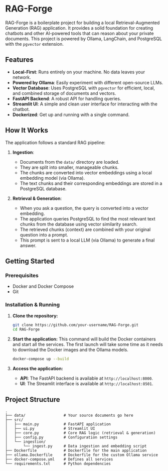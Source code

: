 # RAG-Forge

RAG-Forge is a boilerplate project for building a local Retrieval-Augmented Generation (RAG) application. It provides a solid foundation for creating chatbots and other AI-powered tools that can reason about your private documents. This project is powered by Ollama, LangChain, and PostgreSQL with the `pgvector` extension.

## Features

*   **Local-First**: Runs entirely on your machine. No data leaves your network.
*   **Powered by Ollama**: Easily experiment with different open-source LLMs.
*   **Vector Database**: Uses PostgreSQL with `pgvector` for efficient, local, and combined storage of documents and vectors.
*   **FastAPI Backend**: A robust API for handling queries.
*   **Streamlit UI**: A simple and clean user interface for interacting with the chatbot.
*   **Dockerized**: Get up and running with a single command.

## How It Works

The application follows a standard RAG pipeline:

1.  **Ingestion**:
    *   Documents from the `data/` directory are loaded.
    *   They are split into smaller, manageable chunks.
    *   The chunks are converted into vector embeddings using a local embedding model (via Ollama).
    *   The text chunks and their corresponding embeddings are stored in a PostgreSQL database.

2.  **Retrieval & Generation**:
    *   When you ask a question, the query is converted into a vector embedding.
    *   The application queries PostgreSQL to find the most relevant text chunks from the database using vector similarity search.
    *   The retrieved chunks (context) are combined with your original question into a prompt.
    *   This prompt is sent to a local LLM (via Ollama) to generate a final answer.

## Getting Started

### Prerequisites

*   Docker and Docker Compose
*   Git

### Installation & Running

1.  **Clone the repository:**
    ```bash
    git clone https://github.com/your-username/RAG-Forge.git
    cd RAG-Forge
    ```

2.  **Start the application:**
    This command will build the Docker containers and start all the services. The first launch will take some time as it needs to download the Docker images and the Ollama models.
    ```bash
    docker-compose up --build
    ```

3.  **Access the application:**
    *   **API**: The FastAPI backend is available at `http://localhost:8000`.
    *   **UI**: The Streamlit interface is available at `http://localhost:8501`.

## Project Structure

```
.
├── data/                 # Your source documents go here
├── src/
│   ├── main.py           # FastAPI application
│   ├── ui.py             # Streamlit UI
│   ├── core.py           # Core RAG logic (retrieval & generation)
│   ├── config.py         # Configuration settings
│   └── ingestion/
│       └── ingest.py     # Data ingestion and embedding script
├── Dockerfile            # Dockerfile for the main application
├── ollama.Dockerfile     # Dockerfile for the custom Ollama service
├── docker-compose.yml    # Defines all services
└── requirements.txt      # Python dependencies
```
